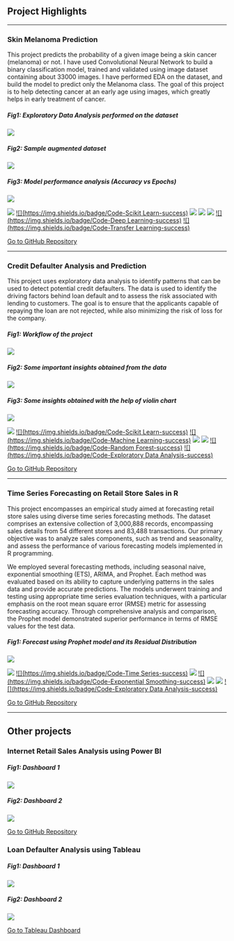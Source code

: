 ## Project Highlights

---

### Skin Melanoma Prediction

This project predicts the probability of a given image being a skin cancer (melanoma) or not. I have used Convolutional Neural Network to build a binary classification model, trained and validated using image dataset containing about 33000 images. I have performed EDA on the dataset, and build the model to predict only the Melanoma class. The goal of this project is to help detecting cancer at an early age using images, which greatly helps in early treatment of cancer. 

##### Fig1: Exploratory Data Analysis performed on the dataset
<img src="images/melanoma%20eda.png?raw=true" />

##### Fig2: Sample augmented dataset
<img src="images/melanoma%20augmented%20images.png?raw=true" />

##### Fig3: Model performance analysis (Accuracy vs Epochs)
<img src="images/melanoma%20accuracy%20vs%20epochs.png?raw=true" />

[![](https://img.shields.io/badge/Code-Python-success)](#) [![](https://img.shields.io/badge/Code-Scikit Learn-success)](#) [![](https://img.shields.io/badge/Code-Tensorflow-success)](#) [![](https://img.shields.io/badge/Code-Matplotlib-success)](#) [![](https://img.shields.io/badge/Code-Pandas-success)](#) [![](https://img.shields.io/badge/Code-Deep Learning-success)](#) [![](https://img.shields.io/badge/Code-Transfer Learning-success)](#) 

[Go to GitHub Repository](https://github.com/aje2907/Skin-Melanoma-Prediction/tree/main)

---

### Credit Defaulter Analysis and Prediction
This project uses exploratory data analysis to identify patterns that can be used to detect potential credit defaulters. The data is used to identify the driving factors behind loan default and to assess the risk associated with lending to customers. The goal is to ensure that the applicants capable of repaying the loan are not rejected, while also minimizing the risk of loss for the company.

##### Fig1: Workflow of the project
<img src="images/credit%20def%20workflow.png?raw=true" />

##### Fig2: Some important insights obtained from the data
<img src="images/credit%20def%20pareto%20reshaped.png?raw=true" />

##### Fig3: Some insights obtained with the help of violin chart
<img src="images/credit%20def%20violin%20cropped.png?raw=true" />

[![](https://img.shields.io/badge/Code-Python-success)](#) [![](https://img.shields.io/badge/Code-Scikit Learn-success)](#) [![](https://img.shields.io/badge/Code-Machine Learning-success)](#) [![](https://img.shields.io/badge/Code-Matplotlib-success)](#) [![](https://img.shields.io/badge/Code-Pandas-success)](#) [![](https://img.shields.io/badge/Code-Random Forest-success)](#) [![](https://img.shields.io/badge/Code-Exploratory Data Analysis-success)](#) 

[Go to GitHub Repository](https://github.com/aje2907/Credit_Defaulter_Analysis_and_Prediction/tree/main)

---

### Time Series Forecasting on Retail Store Sales in R
This project encompasses an empirical study aimed at forecasting retail store sales using diverse time series forecasting methods. The dataset comprises an extensive collection of 3,000,888 records, encompassing sales details from 54 different stores and 83,488 transactions. Our primary objective was to analyze sales components, such as trend and seasonality, and assess the performance of various forecasting models implemented in R programming.

We employed several forecasting methods, including seasonal naive, exponential smoothing (ETS), ARIMA, and Prophet. Each method was evaluated based on its ability to capture underlying patterns in the sales data and provide accurate predictions. The models underwent training and testing using appropriate time series evaluation techniques, with a particular emphasis on the root mean square error (RMSE) metric for assessing forecasting accuracy. Through comprehensive analysis and comparison, the Prophet model demonstrated superior performance in terms of RMSE values for the test data.

##### Fig1: Forecast using Prophet model and its Residual Distribution 
<img src="images/timeseries%20prophet.png?raw=true" />

[![](https://img.shields.io/badge/Code-R-success)](#) [![](https://img.shields.io/badge/Code-Time Series-success)](#) [![](https://img.shields.io/badge/Code-ARIMA-success)](#) [![](https://img.shields.io/badge/Code-Exponential Smoothing-success)](#) [![](https://img.shields.io/badge/Code-Prophet-success)](#) [![](https://img.shields.io/badge/Code-Forecasting-success)](#) [![](https://img.shields.io/badge/Code-Exploratory Data Analysis-success)](#) 

[Go to GitHub Repository](https://github.com/aje2907/Time-Series-Forecasting-on-Retail-Store-Sales)

---

## Other projects

### Internet Retail Sales Analysis using Power BI

##### Fig1: Dashboard 1
<img src="images/powerbi1.jpeg?raw=true" />

##### Fig2: Dashboard 2
<img src="images/powerbi2.jpeg?raw=true" />

[Go to GitHub Repository](https://github.com/aje2907/Power-BI-Project)

### Loan Defaulter Analysis using Tableau

##### Fig1: Dashboard 1
<img src="images/tableau1.jpeg?raw=true" />

##### Fig2: Dashboard 2
<img src="images/tableau2.jpeg?raw=true" />

[Go to Tableau Dashboard](https://public.tableau.com/app/profile/ajith.kumar3631/viz/ANALYSISOFCREDITLOANDEFAULTERS/Dashboard1)


